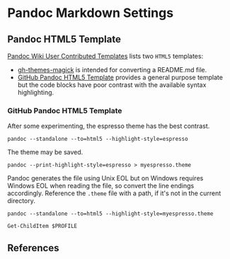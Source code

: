 # Pandoc Markdown Settings

## Pandoc HTML5 Template

[Pandoc Wiki User Contributed Templates] lists two `HTML5` templates:

* [gh-themes-magick] is intended for converting a README.md file.
* [GitHub Pandoc HTML5 Template] provides a general purpose template but the
  code blocks have poor contrast with the available syntax highlighting.

### GitHub Pandoc HTML5 Template

After some experimenting, the espresso theme has the best contrast.

```{caption="bash" .bash}
pandoc --standalone --to=html5 --highlight-style=espresso
```

The theme may be saved.

```{caption="bash" .bash}
pandoc --print-highlight-style=espresso > myespresso.theme
```

Pandoc generates the file using Unix EOL but on Windows requires Windows EOL
when reading the file, so convert the line endings accordingly. Reference the `.theme` file with a path, if it's not in the current directory.

```{caption="bash" .bash}
pandoc --standalone --to=html5 --highlight-style=myespresso.theme
```

```{caption="PowerShell" .powershell}
Get-ChildItem $PROFILE
```

## References

[Pandoc Wiki User Contributed Templates]: https://github.com/jgm/pandoc/wiki/User-contributed-templates
[gh-themes-magick]: https://github.com/tajmone/gh-themes-magick
[GitHub Pandoc HTML5 Template]: https://github.com/tajmone/pandoc-goodies/tree/master/templates/html5/github
